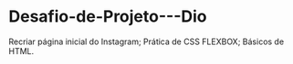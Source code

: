 # Desafio-de-Projeto---Dio
Recriar página inicial do Instagram;
Prática de CSS FLEXBOX;
Básicos de HTML.
